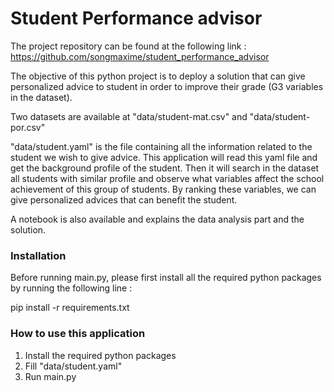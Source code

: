 # Student Performance advisor

The project repository can be found at the following link : https://github.com/songmaxime/student_performance_advisor

The objective of this python project is to deploy a solution that can give personalized advice
to student in order to improve their grade (G3 variables in the dataset).

Two datasets are available at "data/student-mat.csv" and "data/student-por.csv"

"data/student.yaml" is the file containing all the information related to the student we wish to give advice.
This application will read this yaml file and get the background profile of the student. Then it will search in the dataset all students with similar profile and observe what variables affect the school achievement of this group of students.
By ranking these variables, we can give personalized advices that can benefit the student.

A notebook is also available and explains the data analysis part and the solution.

### Installation
Before running main.py, please first install all the required python packages by running the following line : 

pip install -r requirements.txt

### How to use this application
1) Install the required python packages
2) Fill "data/student.yaml"
3) Run main.py


